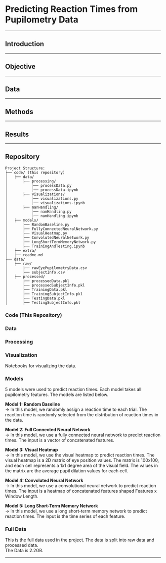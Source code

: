 # Predicting Reaction Times from Pupilometry Data
-----------------
## Introduction
-----------------
## Objective
-----------------
## Data
-----------------
## Methods
-----------------
## Results
-----------------
## Repository
```
Project Structure:
├── code/ (this repository)
│   ├── data/
│       ├── processing/
│           ├── processData.py
│           ├── processData.ipynb
│       ├── visualizations/
│           ├── visualizations.py
│           ├── visualizations.ipynb
│       ├── nanHandling/
│           ├── nanHandling.py
│           ├── nanHandling.ipynb
│   ├── models/
│       ├── RandomBaseline.py
│       ├── FullyConnectedNeuralNetwork.py
│       ├── VisualHeatmap.py
│       ├── ConvolutedNeuralNetwork.py
│       ├── LongShortTermMemoryNetwork.py
│       ├── TrainingAndTesting.ipynb
│   ├── extra/
│   ├── readme.md
├── data/
│   ├── raw/
│       ├── rawEyePupilometryData.csv
│       ├── subjectInfo.csv
│   ├── processed/
│       ├── processedData.pkl
│       ├── processedSubjectInfo.pkl
│       ├── TrainingData.pkl
│       ├── TrainingSubjectInfo.pkl
│       ├── TestingData.pkl
│       ├── TestingSubjectInfo.pkl
```

### Code (This Repository)

### Data

### Processing

### Visualization

Notebooks for visualizing the data.

### Models
5 models were used to predict reaction times. Each model takes all pupilometry features. The models are listed below.

**Model 1: Random Baseline**  
-> In this model, we randomly assign a reaction time to each trial. The reaction time is randomly selected from the distribution of reaction times in the data.

**Model 2: Full Connected Neural Network**  
-> In this model, we use a fully connected neural network to predict reaction times. The input is a vector of concatenated features.

**Model 3: Visual Heatmap**  
-> In this model, we use the visual heatmap to predict reaction times. The visual heatmap is a 2D matrix of eye position values. The matrix is 100x100, and each cell represents a 1x1 degree area of the visual field. The values in the matrix are the average pupil dilation values for each cell.

**Model 4: Convoluted Neural Network**  
-> In this model, we use a convolutional neural network to predict reaction times. The input is a heatmap of concatenated features shaped Features x Window Length.

**Model 5: Long Short-Term Memory Network**  
-> In this model, we use a long short-term memory network to predict reaction times. The input is the time series of each feature.

### Full Data
This is the full data used in the project. The data is split into raw data and processed data.  
The Data is 2.2GB.

-----------------
